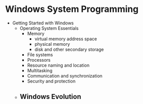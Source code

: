 # Windows System Programming
- Getting Started with Windows
    - Operating System Essentials
        - Memory
            - virtual memory address space
            - physical memory
            - disk and other secondary storage
        - File systems
        - Processors
        - Resource naming and location
        - Multitasking
        - Communication and synchronization
        - Security and protection
    - Windows Evolution
        - 